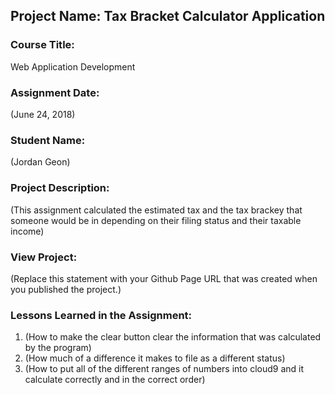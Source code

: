 ## Project Name:  Tax Bracket Calculator Application

### Course Title:
Web Application Development

### Assignment Date:  
(June 24, 2018)

### Student Name:  
(Jordan Geon)

### Project Description:
(This assignment calculated the estimated tax and the tax brackey that someone would be in depending on their filing status and their taxable income)

### View Project:
(Replace this statement with your Github Page URL that was created when you 
 published the project.)

### Lessons Learned in the Assignment:
1. (How to make the clear button clear the information that was calculated by the program)
2. (How much of a difference it makes to file as a different status)
3. (How to put all of the different ranges of numbers into cloud9 and it calculate correctly and in the correct order)

